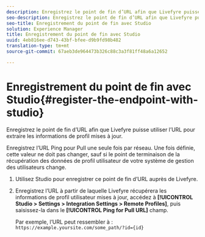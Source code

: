 ```yaml
---
description: Enregistrez le point de fin d’URL afin que Livefyre puisse utiliser l’URL pour extraire les informations de profil mises à jour.
seo-description: Enregistrez le point de fin d’URL afin que Livefyre puisse utiliser l’URL pour extraire les informations de profil mises à jour.
seo-title: Enregistrement du point de fin avec Studio
solution: Experience Manager
title: Enregistrement du point de fin avec Studio
uuid: 4eb816ee-d743-43bf-bfee-d9b9fd98b482
translation-type: tm+mt
source-git-commit: 67aeb3de964473b326c88c3a3f81ff48a6a12652

---
```



# Enregistrement du point de fin avec Studio{#register-the-endpoint-with-studio}

Enregistrez le point de fin d’URL afin que Livefyre puisse utiliser l’URL pour extraire les informations de profil mises à jour.

Enregistrez l’URL Ping pour Pull une seule fois par réseau. Une fois définie, cette valeur ne doit pas changer, sauf si le point de terminaison de la récupération des données de profil utilisateur de votre système de gestion des utilisateurs change.

1. Utilisez Studio pour enregistrer ce point de fin d’URL auprès de Livefyre.
1. Enregistrez l’URL à partir de laquelle Livefyre récupérera les informations de profil utilisateur mises à jour, accédez à **[!UICONTROL Studio > Settings > Integration Settings > Remote Profiles]**, puis saisissez-la dans le **[!UICONTROL Ping for Pull URL]** champ.

   Par exemple, l’URL peut ressembler à : `https://example.yoursite.com/some_path/?id={id}`

